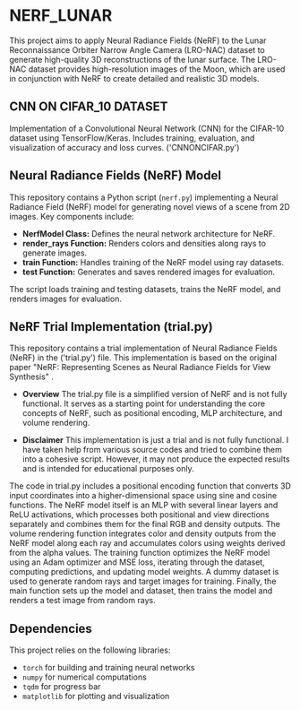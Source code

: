 # NERF_LUNAR
This project aims to apply Neural Radiance Fields (NeRF) to the Lunar Reconnaissance Orbiter Narrow Angle Camera (LRO-NAC) dataset to generate high-quality 3D reconstructions of the lunar surface. The LRO-NAC dataset provides high-resolution images of the Moon, which are used in conjunction with NeRF to create detailed and realistic 3D models.

## CNN ON CIFAR_10 DATASET
Implementation of a Convolutional Neural Network (CNN) for the CIFAR-10 dataset using TensorFlow/Keras. Includes training, evaluation, and visualization of accuracy and loss curves. ('CNNONCIFAR.py')

## Neural Radiance Fields (NeRF) Model

This repository contains a Python script (`nerf.py`) implementing a Neural Radiance Field (NeRF) model for generating novel views of a scene from 2D images. Key components include:

- **NerfModel Class:** Defines the neural network architecture for NeRF.
- **render_rays Function:** Renders colors and densities along rays to generate images.
- **train Function:** Handles training of the NeRF model using ray datasets.
- **test Function:** Generates and saves rendered images for evaluation.

The script loads training and testing datasets, trains the NeRF model, and renders images for evaluation.



## NeRF Trial Implementation (trial.py)

This repository contains a trial implementation of Neural Radiance Fields (NeRF) in the ('trial.py') file. This implementation is based on the original paper "NeRF: Representing Scenes as Neural Radiance Fields for View Synthesis" .
- **Overview**
The trial.py file is a simplified version of NeRF and is not fully functional. It serves as a starting point for understanding the core concepts of NeRF, such as positional encoding, MLP architecture, and volume rendering.

- **Disclaimer**
This implementation is just a trial and is not fully functional. I have taken help from various source codes and tried to combine them into a cohesive script. However, it may not produce the expected results and is intended for educational purposes only.

The code in trial.py includes a positional encoding function that converts 3D input coordinates into a higher-dimensional space using sine and cosine functions. The NeRF model itself is an MLP with several linear layers and ReLU activations, which processes both positional and view directions separately and combines them for the final RGB and density outputs. The volume rendering function integrates color and density outputs from the NeRF model along each ray and accumulates colors using weights derived from the alpha values. The training function optimizes the NeRF model using an Adam optimizer and MSE loss, iterating through the dataset, computing predictions, and updating model weights. A dummy dataset is used to generate random rays and target images for training. Finally, the main function sets up the model and dataset, then trains the model and renders a test image from random rays.


## Dependencies

This project relies on the following libraries:

- `torch` for building and training neural networks
- `numpy` for numerical computations
- `tqdm` for progress bar
- `matplotlib` for plotting and visualization
